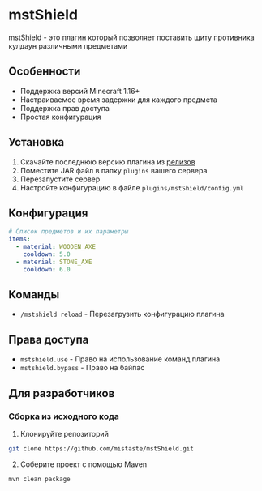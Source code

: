 # mstShield

mstShield - это плагин который позволяет поставить щиту противника кулдаун различными предметами

## Особенности

- Поддержка версий Minecraft 1.16+
- Настраиваемое время задержки для каждого предмета
- Поддержка прав доступа
- Простая конфигурация

## Установка

1. Скачайте последнюю версию плагина из [релизов](https://github.com/mistaste/mstShield/releases)
2. Поместите JAR файл в папку `plugins` вашего сервера
3. Перезапустите сервер
4. Настройте конфигурацию в файле `plugins/mstShield/config.yml`

## Конфигурация

```yaml
# Список предметов и их параметры
items:
  - material: WOODEN_AXE
    cooldown: 5.0
  - material: STONE_AXE
    cooldown: 6.0
```

## Команды

- `/mstshield reload` - Перезагрузить конфигурацию плагина

## Права доступа

- `mstshield.use` - Право на использование команд плагина
- `mstshield.bypass` - Право на байпас

## Для разработчиков

### Сборка из исходного кода

1. Клонируйте репозиторий
```bash
git clone https://github.com/mistaste/mstShield.git
```

2. Соберите проект с помощью Maven
```bash
mvn clean package
```
